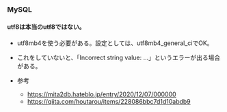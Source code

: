 ### MySQL

#### utf8は本当のutf8ではない。

- utf8mb4を使う必要がある。設定としては、utf8mb4_general_ciでOK。

- これをしていないと、「Incorrect string value: ...」というエラーが出る場合がある。

- 参考
  - https://mita2db.hateblo.jp/entry/2020/12/07/000000
  - https://qiita.com/houtarou/items/228086bbc7d1d10abdb9
